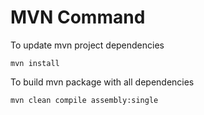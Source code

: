 MVN Command
===========
To update mvn project dependencies
```
mvn install
```
To build mvn package with all dependencies
```
mvn clean compile assembly:single
```